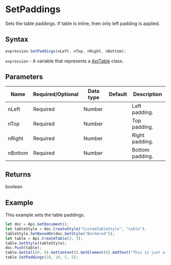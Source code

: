 # SetPaddings

Sets the table paddings.
If table is inline, then only left padding is applied.

## Syntax

```javascript
expression.SetPaddings(nLeft, nTop, nRight, nBottom);
```

`expression` - A variable that represents a [ApiTable](../ApiTable.md) class.

## Parameters

| **Name** | **Required/Optional** | **Data type** | **Default** | **Description** |
| ------------- | ------------- | ------------- | ------------- | ------------- |
| nLeft | Required | Number |  | Left padding. |
| nTop | Required | Number |  | Top padding. |
| nRight | Required | Number |  | Right padding. |
| nBottom | Required | Number |  | Bottom padding. |

## Returns

boolean

## Example

This example sets the table paddings.

```javascript
let doc = Api.GetDocument();
let tableStyle = doc.CreateStyle("CustomTableStyle", "table");
tableStyle.SetBasedOn(doc.GetStyle("Bordered"));
let table = Api.CreateTable(3, 3);
table.SetStyle(tableStyle);
doc.Push(table);
table.GetCell(0, 0).GetContent().GetElement(0).AddText("This is just a sample text.");
table.SetPaddings(10, 10, 5, 5);
```
